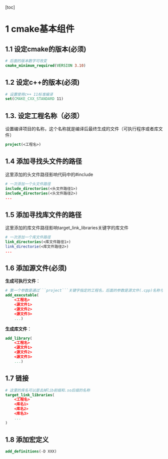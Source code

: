 [toc]
# 1 cmake基本组件
## 1.1 设定cmake的版本(必须)
```cmake
# 后面的版本数字可改变
cmake_minimum_required(VERSION 3.10)
```

## 1.2 设定c++的版本(必须)
```cmake
# 设置使用c++ 11标准编译
set(CMAKE_CXX_STANDARD 11)
```

## 1.3. 设定工程名称（必须）
设置编译项目的名称，这个名称就是编译后最终生成的文件（可执行程序或者库文件）
```cmake
project(<工程名>)
```

## 1.4 添加寻找头文件的路径
这里添加的头文件路径影响代码中的#include
```cmake
# 一次添加一个头文件路径
include_directories(<头文件路径1>)
include_directories(<头文件路径2>)
...
```


## 1.5 添加寻找库文件的路径
这里添加的库文件路径影响target_link_libraries关键字的库文件
```cmake
# 一次添加一个库文件路径
link_directories(<库文件路径1>)
link_directorie(<库文件路径2>)
...
```

## 1.6 添加源文件(必须)
**生成可执行文件**：
```cmake
# 第一个参数是通过```project```关键字指定的工程名，后面的参数是源文件(.cpp)名称与本CMakeLists.txt的相对路径
add_executable(
    <工程名>
    <源文件1>
    <源文件2>
    <源文件3>
    ...)
```

**生成库文件**：
```cmake
add_library(
    <工程名>
    <源文件1>
    <源文件2>
    <源文件3>
    ...)
```

## 1.7 链接
```cmake
# 这里的库名可以是去掉lib前缀和.so后缀的名称
target_link_libraries(
    <工程名>
    <库名1>
    <库名2>
    <库名3>
    ...
)
```

## 1.8 添加宏定义
```cmake
add_definitions(-D XXX)
```
